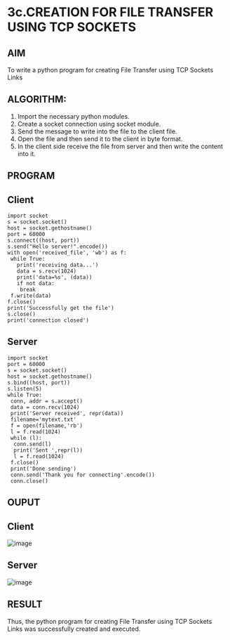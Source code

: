 # 3c.CREATION FOR FILE TRANSFER USING TCP SOCKETS
## AIM
To write a python program for creating File Transfer using TCP Sockets Links
## ALGORITHM:
1. Import the necessary python modules.
2. Create a socket connection using socket module.
3. Send the message to write into the file to the client file.
4. Open the file and then send it to the client in byte format.
5. In the client side receive the file from server and then write the content into it.
## PROGRAM
## Client
```
import socket
s = socket.socket()
host = socket.gethostname()
port = 60000
s.connect((host, port))
s.send("Hello server!".encode())
with open('received_file', 'wb') as f:
 while True:
   print('receiving data...')
   data = s.recv(1024)
   print('data=%s', (data))
   if not data:
    break
 f.write(data)
f.close()
print('Successfully get the file')
s.close()
print('connection closed')
```
## Server
```
import socket 
port = 60000 
s = socket.socket() 
host = socket.gethostname() 
s.bind((host, port))
s.listen(5) 
while True:
 conn, addr = s.accept() 
 data = conn.recv(1024)
 print('Server received', repr(data))
 filename='mytext.txt'
 f = open(filename,'rb')
 l = f.read(1024)
 while (l):
  conn.send(l)
  print('Sent ',repr(l))
  l = f.read(1024)
 f.close()
 print('Done sending')
 conn.send('Thank you for connecting'.encode())
 conn.close()
```
## OUPUT
## Client
![image](https://github.com/user-attachments/assets/5745024f-22c3-4d8b-86a9-f7a9a881f7b4)
## Server
![image](https://github.com/user-attachments/assets/ae2b97fc-3b09-4d2d-abf7-f4b61570d186)
## RESULT
Thus, the python program for creating File Transfer using TCP Sockets Links was 
successfully created and executed.
